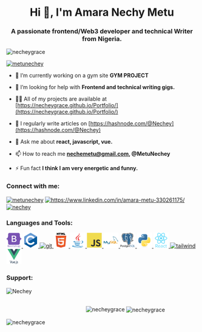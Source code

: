 <h1 align="center">Hi 👋, I'm Amara Nechy Metu</h1>
<h3 align="center">A passionate frontend/Web3 developer and technical Writer from Nigeria.</h3>

<p align="left"> <img src="https://komarev.com/ghpvc/?username=necheygrace&label=Profile%20views&color=0e75b6&style=flat" alt="necheygrace" /> </p>



<p align="left"> <a href="https://twitter.com/metunechey" target="blank"><img src="https://img.shields.io/twitter/follow/metunechey?logo=twitter&style=for-the-badge" alt="metunechey" /></a> </p>

- 🔭 I’m currently working on a gym site **GYM PROJECT**

- 🤝 I’m looking for help with **Frontend and technical writing gigs.**

- 👨‍💻 All of my projects are available at [https://necheygrace.github.io/Portfolio/](https://necheygrace.github.io/Portfolio/)

- 📝 I regularly write articles on [https://hashnode.com/@Nechey](https://hashnode.com/@Nechey)

- 💬 Ask me about **react, javascript, vue.**

- 📫 How to reach me **nechemetu@gmail.com, @MetuNechey**

- ⚡ Fun fact **I think I am very energetic and funny.**

<h3 align="left">Connect with me:</h3>
<p align="left">
<a href="https://twitter.com/metunechey" target="blank"><img align="center" src="https://raw.githubusercontent.com/rahuldkjain/github-profile-readme-generator/master/src/images/icons/Social/twitter.svg" alt="metunechey" height="30" width="40" /></a>
<a href="https://linkedin.com/in/https://www.linkedin.com/in/amara-metu-330261175/" target="blank"><img align="center" src="https://raw.githubusercontent.com/rahuldkjain/github-profile-readme-generator/master/src/images/icons/Social/linked-in-alt.svg" alt="https://www.linkedin.com/in/amara-metu-330261175/" height="30" width="40" /></a>
<a href="https://hashnode.com/nechey" target="blank"><img align="center" src="https://raw.githubusercontent.com/rahuldkjain/github-profile-readme-generator/master/src/images/icons/Social/hashnode.svg" alt="nechey" height="30" width="40" /></a>
</p>

<h3 align="left">Languages and Tools:</h3>
<p align="left"> <a href="https://getbootstrap.com" target="_blank" rel="noreferrer"> <img src="https://raw.githubusercontent.com/devicons/devicon/master/icons/bootstrap/bootstrap-plain-wordmark.svg" alt="bootstrap" width="40" height="40"/> </a> <a href="https://www.cprogramming.com/" target="_blank" rel="noreferrer"> <img src="https://raw.githubusercontent.com/devicons/devicon/master/icons/c/c-original.svg" alt="c" width="40" height="40"/> </a> <a href="https://git-scm.com/" target="_blank" rel="noreferrer"> <img src="https://www.vectorlogo.zone/logos/git-scm/git-scm-icon.svg" alt="git" width="40" height="40"/> </a> <a href="https://www.w3.org/html/" target="_blank" rel="noreferrer"> <img src="https://raw.githubusercontent.com/devicons/devicon/master/icons/html5/html5-original-wordmark.svg" alt="html5" width="40" height="40"/> </a> <a href="https://www.java.com" target="_blank" rel="noreferrer"> <img src="https://raw.githubusercontent.com/devicons/devicon/master/icons/java/java-original.svg" alt="java" width="40" height="40"/> </a> <a href="https://developer.mozilla.org/en-US/docs/Web/JavaScript" target="_blank" rel="noreferrer"> <img src="https://raw.githubusercontent.com/devicons/devicon/master/icons/javascript/javascript-original.svg" alt="javascript" width="40" height="40"/> </a> <a href="https://www.mysql.com/" target="_blank" rel="noreferrer"> <img src="https://raw.githubusercontent.com/devicons/devicon/master/icons/mysql/mysql-original-wordmark.svg" alt="mysql" width="40" height="40"/> </a> <a href="https://www.postgresql.org" target="_blank" rel="noreferrer"> <img src="https://raw.githubusercontent.com/devicons/devicon/master/icons/postgresql/postgresql-original-wordmark.svg" alt="postgresql" width="40" height="40"/> </a> <a href="https://www.python.org" target="_blank" rel="noreferrer"> <img src="https://raw.githubusercontent.com/devicons/devicon/master/icons/python/python-original.svg" alt="python" width="40" height="40"/> </a> <a href="https://reactjs.org/" target="_blank" rel="noreferrer"> <img src="https://raw.githubusercontent.com/devicons/devicon/master/icons/react/react-original-wordmark.svg" alt="react" width="40" height="40"/> </a> <a href="https://tailwindcss.com/" target="_blank" rel="noreferrer"> <img src="https://www.vectorlogo.zone/logos/tailwindcss/tailwindcss-icon.svg" alt="tailwind" width="40" height="40"/> </a> <a href="https://vuejs.org/" target="_blank" rel="noreferrer"> <img src="https://raw.githubusercontent.com/devicons/devicon/master/icons/vuejs/vuejs-original-wordmark.svg" alt="vuejs" width="40" height="40"/> </a> </p>

<h3 align="left">Support:</h3>
<p><a href="https://www.buymeacoffee.com/Nechey"> <img align="left" src="https://cdn.buymeacoffee.com/buttons/v2/default-yellow.png" height="50" width="210" alt="Nechey" /></a></p><br><br>

<p><img align="left" src="https://github-readme-stats.vercel.app/api/top-langs?username=necheygrace&show_icons=true&locale=en&layout=compact" alt="necheygrace" /></p>

<p>&nbsp;<img align="center" src="https://github-readme-stats.vercel.app/api?username=necheygrace&show_icons=true&locale=en" alt="necheygrace" /></p>

<p><img align="center" src="https://github-readme-streak-stats.herokuapp.com/?user=necheygrace&" alt="necheygrace" /></p>
